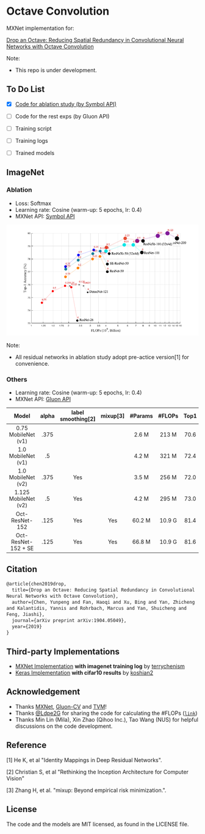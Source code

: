 # Octave Convolution
MXNet implementation for:

[Drop an Octave: Reducing Spatial Redundancy in Convolutional Neural Networks with Octave Convolution](https://arxiv.org/abs/1904.05049)

Note:
- This repo is under development.


## To Do List
- [x] [Code for ablation study (by Symbol API)](utils/symbol)
- [ ] Code for the rest exps (by Gluon API)
- [ ] Training script
- [ ] Training logs
- [ ] Trained models


## ImageNet

### Ablation
- Loss: Softmax
- Learning rate: Cosine (warm-up: 5 epochs, lr: 0.4)
- MXNet API: [Symbol API](https://mxnet.incubator.apache.org/api/python/symbol.html)

![example](figs/ablation.png)

Note:
- All residual networks in ablation study adopt pre-actice version[1] for convenience.


### Others
- Learning rate: Cosine (warm-up: 5 epochs, lr: 0.4)
- MXNet API: [Gluon API](https://mxnet.incubator.apache.org/api/python/gluon/nn.html)

|         Model        | alpha | label smoothing[2] | mixup[3] |#Params | #FLOPs |  Top1 |
|:--------------------:|:-----:|:------------------:|:--------:|:------:|:------:|:-----:|
| 0.75  MobileNet (v1) |  .375 |                    |          |  2.6 M |  213 M |  70.6 |
| 1.0   MobileNet (v1) |  .5   |                    |          |  4.2 M |  321 M |  72.4 |
| 1.0   MobileNet (v2) |  .375 |         Yes        |          |  3.5 M |  256 M |  72.0 |
| 1.125 MobileNet (v2) |  .5   |         Yes        |          |  4.2 M |  295 M |  73.0 |
| Oct-ResNet-152       |  .125 |         Yes        |    Yes   | 60.2 M | 10.9 G |  81.4 |
| Oct-ResNet-152 + SE  |  .125 |         Yes        |    Yes   | 66.8 M | 10.9 G |  81.6 |


## Citation
```
@article{chen2019drop,
  title={Drop an Octave: Reducing Spatial Redundancy in Convolutional Neural Networks with Octave Convolution},
  author={Chen, Yunpeng and Fan, Haoqi and Xu, Bing and Yan, Zhicheng and Kalantidis, Yannis and Rohrbach, Marcus and Yan, Shuicheng and Feng, Jiashi},
  journal={arXiv preprint arXiv:1904.05049},
  year={2019}
}
```


## Third-party Implementations

- [MXNet Implementation](https://github.com/terrychenism/OctaveConv) **with imagenet training log** by [terrychenism](https://github.com/terrychenism)
- [Keras Implementation](https://github.com/koshian2/OctConv-TFKeras) **with cifar10 results** by [koshian2](https://github.com/koshian2)


## Acknowledgement
- Thanks [MXNet](https://mxnet.incubator.apache.org/), [Gluon-CV](https://gluon-cv.mxnet.io/) and [TVM](https://tvm.ai/)!
- Thanks [@Ldpe2G](https://github.com/Ldpe2G) for sharing the code for calculating the #FLOPs \([`link`](https://github.com/Ldpe2G/DeepLearningForFun/tree/master/Mxnet-Scala/UsefulTools)\)
- Thanks Min Lin (Mila), Xin Zhao (Qihoo Inc.), Tao Wang (NUS) for helpful discussions on the code development.


## Reference
[1] He K, et al "Identity Mappings in Deep Residual Networks".

[2] Christian S, et al "Rethinking the Inception Architecture for Computer Vision"

[3] Zhang H, et al. "mixup: Beyond empirical risk minimization.".

## License
The code and the models are MIT licensed, as found in the LICENSE file.
